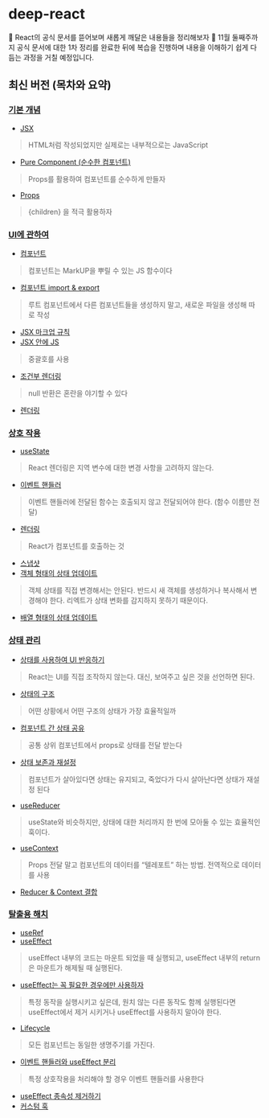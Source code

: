 # deep-react
👀 React의 공식 문서를 뜯어보며 새롭게 깨달은 내용들을 정리해보자
🤔 11월 둘째주까지 공식 문서에 대한 1차 정리를 완료한 뒤에 복습을 진행하며 내용을 이해하기 쉽게 다듬는 과정을 거칠 예정입니다.

## 최신 버전 (목차와 요약)
### [기본 개념](https://github.com/JunhOpportunity/deep-react/tree/main/%EC%B5%9C%EC%8B%A0%20%EB%B2%84%EC%A0%84%20%EB%AC%B8%EC%84%9C/%EA%B8%B0%EB%B3%B8%20%EA%B0%9C%EB%85%90)
- [JSX](https://github.com/JunhOpportunity/deep-react/blob/main/%EC%B5%9C%EC%8B%A0%20%EB%B2%84%EC%A0%84%20%EB%AC%B8%EC%84%9C/%EA%B8%B0%EB%B3%B8%20%EA%B0%9C%EB%85%90/1-jsx.md)
> HTML처럼 작성되었지만 실제로는 내부적으로는 JavaScript
- [Pure Component (순수한 컴포넌트)](https://github.com/JunhOpportunity/deep-react/blob/main/%EC%B5%9C%EC%8B%A0%20%EB%B2%84%EC%A0%84%20%EB%AC%B8%EC%84%9C/%EA%B8%B0%EB%B3%B8%20%EA%B0%9C%EB%85%90/2-pure-component.md)
> Props를 활용하여 컴포넌트를 순수하게 만들자
- [Props](https://github.com/JunhOpportunity/deep-react/blob/main/%EC%B5%9C%EC%8B%A0%20%EB%B2%84%EC%A0%84%20%EB%AC%B8%EC%84%9C/%EA%B8%B0%EB%B3%B8%20%EA%B0%9C%EB%85%90/3-props.md)
> {children} 을 적극 활용하자

### [UI에 관하여](https://github.com/JunhOpportunity/deep-react/tree/main/%EC%B5%9C%EC%8B%A0%20%EB%B2%84%EC%A0%84%20%EB%AC%B8%EC%84%9C/UI)
- [컴포넌트](https://github.com/JunhOpportunity/deep-react/blob/main/%EC%B5%9C%EC%8B%A0%20%EB%B2%84%EC%A0%84%20%EB%AC%B8%EC%84%9C/UI/1-component.md)
> 컴포넌트는 MarkUP을 뿌릴 수 있는 JS 함수이다
- [컴포넌트 import & export](https://github.com/JunhOpportunity/deep-react/blob/main/%EC%B5%9C%EC%8B%A0%20%EB%B2%84%EC%A0%84%20%EB%AC%B8%EC%84%9C/UI/2-component-import-export.md)
> 루트 컴포넌트에서 다른 컴포넌트들을 생성하지 말고, 새로운 파일을 생성해 따로 작성
- [JSX 마크업 규칙](https://github.com/JunhOpportunity/deep-react/blob/main/%EC%B5%9C%EC%8B%A0%20%EB%B2%84%EC%A0%84%20%EB%AC%B8%EC%84%9C/UI/3-jsx-markup-rules.md)
- [JSX 안에 JS](https://github.com/JunhOpportunity/deep-react/blob/main/%EC%B5%9C%EC%8B%A0%20%EB%B2%84%EC%A0%84%20%EB%AC%B8%EC%84%9C/UI/4-js-in-jsx.md)
> 중괄호를 사용
- [조건부 렌더링](https://github.com/JunhOpportunity/deep-react/blob/main/%EC%B5%9C%EC%8B%A0%20%EB%B2%84%EC%A0%84%20%EB%AC%B8%EC%84%9C/UI/5-conditional-rendering.md)
> null 반환은 혼란을 야기할 수 있다
- [렌더링](https://github.com/JunhOpportunity/deep-react/blob/main/%EC%B5%9C%EC%8B%A0%20%EB%B2%84%EC%A0%84%20%EB%AC%B8%EC%84%9C/UI/6-rendering.md)

### [상호 작용](https://github.com/JunhOpportunity/deep-react/tree/main/%EC%B5%9C%EC%8B%A0%20%EB%B2%84%EC%A0%84%20%EB%AC%B8%EC%84%9C/%EC%83%81%ED%98%B8%20%EC%9E%91%EC%9A%A9)
- [useState](https://github.com/JunhOpportunity/deep-react/blob/main/%EC%B5%9C%EC%8B%A0%20%EB%B2%84%EC%A0%84%20%EB%AC%B8%EC%84%9C/%EC%83%81%ED%98%B8%20%EC%9E%91%EC%9A%A9/1-usestate.md)
> React 렌더링은 지역 변수에 대한 변경 사항을 고려하지 않는다.
- [이벤트 핸들러](https://github.com/JunhOpportunity/deep-react/blob/main/%EC%B5%9C%EC%8B%A0%20%EB%B2%84%EC%A0%84%20%EB%AC%B8%EC%84%9C/%EC%83%81%ED%98%B8%20%EC%9E%91%EC%9A%A9/2-event-handler.md)
> 이벤트 핸들러에 전달된 함수는 호출되지 않고 전달되어야 한다. (함수 이름만 전달)
- [렌더링](https://github.com/JunhOpportunity/deep-react/blob/main/%EC%B5%9C%EC%8B%A0%20%EB%B2%84%EC%A0%84%20%EB%AC%B8%EC%84%9C/%EC%83%81%ED%98%B8%20%EC%9E%91%EC%9A%A9/3-rendering.md)
> React가 컴포넌트를 호출하는 것
- [스냅샷](https://github.com/JunhOpportunity/deep-react/blob/main/%EC%B5%9C%EC%8B%A0%20%EB%B2%84%EC%A0%84%20%EB%AC%B8%EC%84%9C/%EC%83%81%ED%98%B8%20%EC%9E%91%EC%9A%A9/4-snapshot.md)
- [객체 형태의 상태 업데이트](https://github.com/JunhOpportunity/deep-react/blob/main/%EC%B5%9C%EC%8B%A0%20%EB%B2%84%EC%A0%84%20%EB%AC%B8%EC%84%9C/%EC%83%81%ED%98%B8%20%EC%9E%91%EC%9A%A9/5-object-state-update.md)
> 객체 상태를 직접 변경해서는 안된다. 반드시 새 객체를 생성하거나 복사해서 변경해야 한다. 리엑트가 상태 변화를 감지하지 못하기 때문이다.
- [배열 형태의 상태 업데이트](https://github.com/JunhOpportunity/deep-react/blob/main/%EC%B5%9C%EC%8B%A0%20%EB%B2%84%EC%A0%84%20%EB%AC%B8%EC%84%9C/%EC%83%81%ED%98%B8%20%EC%9E%91%EC%9A%A9/6-array-state-update.md)

### [상태 관리](https://github.com/JunhOpportunity/deep-react/tree/main/%EC%B5%9C%EC%8B%A0%20%EB%B2%84%EC%A0%84%20%EB%AC%B8%EC%84%9C/%EC%83%81%ED%83%9C%20%EA%B4%80%EB%A6%AC)
- [상태를 사용하여 UI 반응하기](https://github.com/JunhOpportunity/deep-react/blob/main/%EC%B5%9C%EC%8B%A0%20%EB%B2%84%EC%A0%84%20%EB%AC%B8%EC%84%9C/%EC%83%81%ED%83%9C%20%EA%B4%80%EB%A6%AC/1-state-write-process.md)
> React는 UI를 직접 조작하지 않는다. 대신, 보여주고 싶은 것을 선언하면 된다.
- [상태의 구조](https://github.com/JunhOpportunity/deep-react/blob/main/%EC%B5%9C%EC%8B%A0%20%EB%B2%84%EC%A0%84%20%EB%AC%B8%EC%84%9C/%EC%83%81%ED%83%9C%20%EA%B4%80%EB%A6%AC/2-state-structure.md)
> 어떤 상황에서 어떤 구조의 상태가 가장 효율적일까
- [컴포넌트 간 상태 공유](https://github.com/JunhOpportunity/deep-react/blob/main/%EC%B5%9C%EC%8B%A0%20%EB%B2%84%EC%A0%84%20%EB%AC%B8%EC%84%9C/%EC%83%81%ED%83%9C%20%EA%B4%80%EB%A6%AC/3-component-state-share.md)
> 공통 상위 컴포넌트에서 props로 상태를 전달 받는다
- [상태 보존과 재설정](https://github.com/JunhOpportunity/deep-react/blob/main/%EC%B5%9C%EC%8B%A0%20%EB%B2%84%EC%A0%84%20%EB%AC%B8%EC%84%9C/%EC%83%81%ED%83%9C%20%EA%B4%80%EB%A6%AC/4-state-preserving-resetting.md)
> 컴포넌트가 살아있다면 상태는 유지되고, 죽었다가 다시 살아난다면 상태가 재설정 된다
- [useReducer](https://github.com/JunhOpportunity/deep-react/blob/main/%EC%B5%9C%EC%8B%A0%20%EB%B2%84%EC%A0%84%20%EB%AC%B8%EC%84%9C/%EC%83%81%ED%83%9C%20%EA%B4%80%EB%A6%AC/5-reducer.md)
> useState와 비슷하지만, 상태에 대한 처리까지 한 번에 모아둘 수 있는 효율적인 훅이다.
- [useContext](https://github.com/JunhOpportunity/deep-react/blob/main/%EC%B5%9C%EC%8B%A0%20%EB%B2%84%EC%A0%84%20%EB%AC%B8%EC%84%9C/%EC%83%81%ED%83%9C%20%EA%B4%80%EB%A6%AC/6-context.md)
> Props 전달 말고 컴포넌트의 데이터를 “텔레포트” 하는 방법. 전역적으로 데이터를 사용
- [Reducer & Context 결합](https://github.com/JunhOpportunity/deep-react/blob/main/%EC%B5%9C%EC%8B%A0%20%EB%B2%84%EC%A0%84%20%EB%AC%B8%EC%84%9C/%EC%83%81%ED%83%9C%20%EA%B4%80%EB%A6%AC/7-reducer-context.md)

### [탈출용 해치](https://github.com/JunhOpportunity/deep-react/tree/main/%EC%B5%9C%EC%8B%A0%20%EB%B2%84%EC%A0%84%20%EB%AC%B8%EC%84%9C/%ED%83%88%EC%B6%9C%EC%9A%A9%20%ED%95%B4%EC%B9%98)
- [useRef](https://github.com/JunhOpportunity/deep-react/blob/main/%EC%B5%9C%EC%8B%A0%20%EB%B2%84%EC%A0%84%20%EB%AC%B8%EC%84%9C/%ED%83%88%EC%B6%9C%EC%9A%A9%20%ED%95%B4%EC%B9%98/1-useref.md)
- [useEffect](https://github.com/JunhOpportunity/deep-react/blob/main/%EC%B5%9C%EC%8B%A0%20%EB%B2%84%EC%A0%84%20%EB%AC%B8%EC%84%9C/%ED%83%88%EC%B6%9C%EC%9A%A9%20%ED%95%B4%EC%B9%98/2-useEffect.md)
> useEffect 내부의 코드는 마운트 되었을 때 실행되고, useEffect 내부의 return은 마운트가 해제될 때 실행된다.
- [useEffect는 꼭 필요한 경우에만 사용하자](https://github.com/JunhOpportunity/deep-react/blob/main/%EC%B5%9C%EC%8B%A0%20%EB%B2%84%EC%A0%84%20%EB%AC%B8%EC%84%9C/%ED%83%88%EC%B6%9C%EC%9A%A9%20%ED%95%B4%EC%B9%98/3-useEffect-may-not-be-necessary.md)
> 특정 동작을 실행시키고 싶은데, 원치 않는 다른 동작도 함께 실행된다면 useEffect에서 제거 시키거나 useEffect를 사용하지 말아야 한다.
- [Lifecycle](https://github.com/JunhOpportunity/deep-react/blob/main/%EC%B5%9C%EC%8B%A0%20%EB%B2%84%EC%A0%84%20%EB%AC%B8%EC%84%9C/%ED%83%88%EC%B6%9C%EC%9A%A9%20%ED%95%B4%EC%B9%98/4-lifecycle.md)
> 모든 컴포넌트는 동일한 생명주기를 가진다.
- [이벤트 핸들러와 useEffect 분리](https://github.com/JunhOpportunity/deep-react/blob/main/%EC%B5%9C%EC%8B%A0%20%EB%B2%84%EC%A0%84%20%EB%AC%B8%EC%84%9C/%ED%83%88%EC%B6%9C%EC%9A%A9%20%ED%95%B4%EC%B9%98/5-separate-event-effect.md)
> 특정 상호작용을 처리해야 할 경우 이벤트 핸들러를 사용한다
- [useEffect 종속성 제거하기](https://github.com/JunhOpportunity/deep-react/blob/main/%EC%B5%9C%EC%8B%A0%20%EB%B2%84%EC%A0%84%20%EB%AC%B8%EC%84%9C/%ED%83%88%EC%B6%9C%EC%9A%A9%20%ED%95%B4%EC%B9%98/6-remove-dependency.md)
- [커스텀 훅](https://github.com/JunhOpportunity/deep-react/blob/main/%EC%B5%9C%EC%8B%A0%20%EB%B2%84%EC%A0%84%20%EB%AC%B8%EC%84%9C/%ED%83%88%EC%B6%9C%EC%9A%A9%20%ED%95%B4%EC%B9%98/7-customhooks.md)
